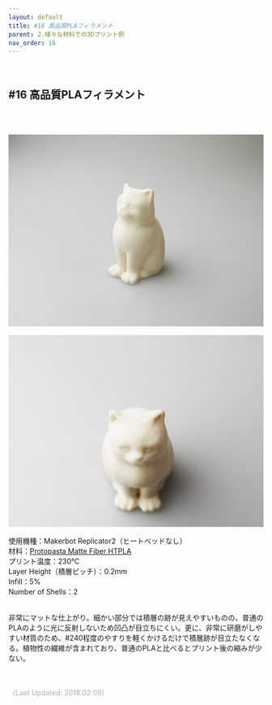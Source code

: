 ```yaml
---
layout: default
title: #16 高品質PLAフィラメント
parent: 2.様々な材料での3Dプリント例
nav_order: 16
---
```


<br>

## #16 高品質PLAフィラメント
<br><br>

<p><img src="assets/03/20.jpg"/></p>
<p><img src="assets/03/21.jpg"/></p>

使用機種：Makerbot Replicator2（ヒートベッドなし）<br>
材料：[Protopasta Matte Fiber HTPLA](https://www.proto-pasta.com/products/matte-fiber-htpla-white)<br>
プリント温度：230℃<br>
Layer Height（積層ピッチ）：0.2mm<br>
Infill：5%<br>
Number of Shells：2<br>
<br>

非常にマットな仕上がり。細かい部分では積層の跡が見えやすいものの、普通のPLAのように光に反射しないため凹凸が目立ちにくい。更に、非常に研磨がしやすい材質のため、#240程度のやすりを軽くかけるだけで積層跡が目立たなくなる。植物性の繊維が含まれており、普通のPLAと比べるとプリント後の縮みが少ない。
<br><br><br>

<span style="color: #B2B2B2">
（Last Updated: 2018.02.09）
</span>
